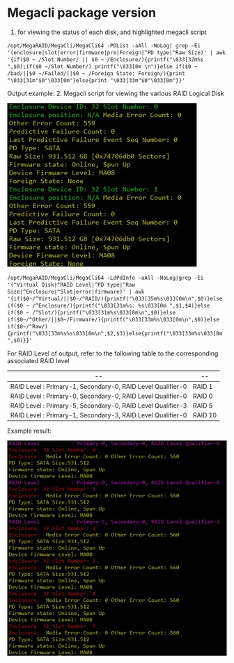 # Megacli package version

1. for viewing the status of each disk, and highlighted megacli script

```
/opt/MegaRAID/MegaCli/MegaCli64 -PDList -aAll -NoLog| grep -Ei '(enclosure|slot|error|firmware|pre|Foreign|^PD type|^Raw Size)' | awk '{if($0 ~ /Slot Number/ || $0 ~ /Enclosure/){printf("\033[32m%s ",$0);if($0 ~/Slot Number/) printf("\033[0m \n")}else if($0 ~ /bad/||$0 ~/Failed/||$0 ~ /Foreign State: Foreign/){print "\033[31m"$0"\033[0m"}else{print "\033[33m"$0"\033[0m"}}'
```

Output example: 2. Megacli script for viewing the various RAID Logical Disk

![](20130206094034_24501.jpg)

```
/opt/MegaRAID/MegaCli/MegaCli64 -LdPdInfo -aAll -NoLog|grep -Ei '(^Virtual Disk|^RAID Level|^PD type|^Raw Size|^Enclosure|^Slot|error|firmware)' | awk '{if($0~/^Virtual/||$0~/^RAID/){printf("\033[35m%s\033[0m\n",$0)}else if($0 ~ /^Enclosure/){printf("\033[31m%s: %s\033[0m ",$1,$4)}else if($0 ~ /^Slot/){printf("\033[31m%s\033[0m\n",$0)}else if($0~/^Other/||$0~/Firmware/){printf("\033[33m%s\033[0m\n",$0)}else if($0~/^Raw/){printf("\033[33m%s%s\033[0m\n",$2,$3)}else{printf("\033[33m%s\033[0m ",$0)}}'
```

For RAID Level of output, refer to the following table to the corresponding associated RAID level

|--|--|
|--|--|
|RAID Level : Primary-1, Secondary-0, RAID Level Qualifier-0|RAID 1
|RAID Level : Primary-0, Secondary-0, RAID Level Qualifier-0|RAID 0
|RAID Level : Primary-5, Secondary-0, RAID Level Qualifier-3|RAID 5
|RAID Level : Primary-1, Secondary-3, RAID Level Qualifier-0|RAID 10

Example result:

![](20130206094250_75750.jpg)
